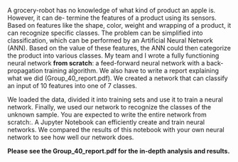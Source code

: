 A grocery-robot has no knowledge of what kind of product an apple is. However, it can de- termine the features of a product using its sensors. 
Based on features like the shape, color, weight and wrapping of a product, it can recognize specific classes. The problem can be simplified into 
classification, which can be performed by an Artificial Neural Network (ANN). Based on the value of these features, the ANN could then categorize 
the product into various classes. My team and I wrote a fully functioning neural network **from scratch**: a feed-forward neural network with a back-propagation 
training algorithm. We also have to write a report explaining 
what we did (Group_40_report.pdf). We created a network that can classify an input of 10 features into one of 7 classes. 

We loaded the data, divided it into training sets and use it to train a neural network. Finally, we used our network to recognize the classes of the 
unknown sample. You are expected to write the entire network from scratch:. A Jupyter Notebook can efficiently create and train neural networks. 
We compared the results of this notebook with your own neural network to see how well our network does.

**Please see the Group_40_report.pdf for the in-depth analysis and results.**
